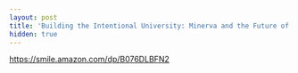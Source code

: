 ```yaml
---
layout: post
title: 'Building the Intentional University: Minerva and the Future of Higher Education'
hidden: true
---
```


<https://smile.amazon.com/dp/B076DLBFN2>
